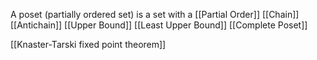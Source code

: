 A poset (partially ordered set) is a set with a [[Partial Order]]
[[Chain]]
[[Antichain]]
[[Upper Bound]]
[[Least Upper Bound]]
[[Complete Poset]]

[[Knaster-Tarski fixed point theorem]]